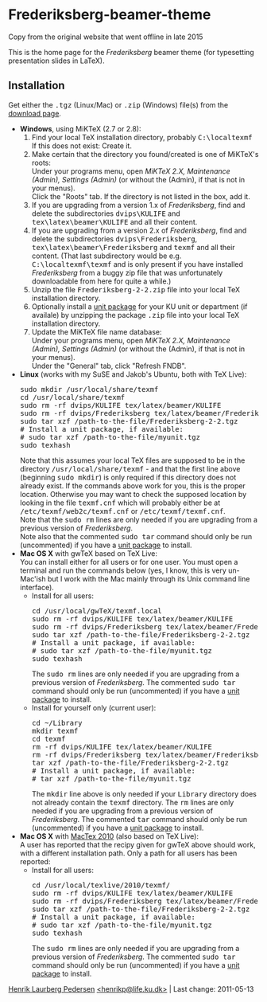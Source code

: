 # Frederiksberg-beamer-theme
Copy from the original website that went offline in late 2015

<div class="text" id="content">
This is the home page for the <i>Frederiksberg</i> beamer theme
(for typesetting presentation slides in LaTeX).

<h2>Installation</h2>

Get either the <tt>.tgz</tt> (Linux/Mac) or <tt>.zip</tt> (Windows) file(s)
from the <a href="#">download page</a>.

<ul>
<li><b>Windows</b>, using MiKTeX (2.7 or 2.8):
<ol>
<li>Find your local TeX installation directory, probably
<tt>C:\localtexmf</tt><br/>
If this does not exist: Create it.</li>
<li>Make certain that the directory you found/created is one of MiKTeX's
roots:<br/>
Under your programs menu, open <i>MiKTeX 2.X, Maintenance (Admin), Settings
(Admin)</i> (or without the (Admin), if that is not in your menus).<br/>
Click the "Roots" tab. If the directory is not listed in the box, add it.</li>
<li>If you are upgrading from a version 1.x of <i>Frederiksberg</i>,
find and delete the subdirectories <tt>dvips\KULIFE</tt> and
<tt>tex\latex\beamer\KULIFE</tt> and all their content.</li>
<li>If you are upgrading from a version 2.x of <i>Frederiksberg</i>,
find and delete the subdirectories <tt>dvips\Frederiksberg</tt>,
<tt>tex\latex\beamer\Frederiksberg</tt> and <tt>texmf</tt> and all their
content. (That last subdirectory would be e.g. <tt>C:\localtexmf\texmf</tt> and
is only present if you have installed <i>Frederiksberg</i> from a buggy zip
file that was unfortunately downloadable from here for quite a while.)</li>
<li>Unzip the file <tt>Frederiksberg-2-2.zip</tt> file into your
local TeX installation directory.</li>
<li>Optionally install a <a href="units/">unit package</a> for
your KU unit or department (if availale) by unzipping the package <tt>.zip</tt>
file into your local TeX installation directory.</li>
<li>Update the MiKTeX file name database:<br/>
Under your programs menu, open <i>MiKTeX 2.X, Maintenance (Admin), Settings
(Admin)</i> (or without the (Admin), if that is not in your menus).<br/>
Under the "General" tab, click "Refresh FNDB".</li>
</ol>
</li>
<li><b>Linux</b> (works with my SuSE and Jakob's Ubuntu, both with TeX Live):
<pre class="code">
sudo mkdir /usr/local/share/texmf
cd /usr/local/share/texmf
sudo rm -rf dvips/KULIFE tex/latex/beamer/KULIFE
sudo rm -rf dvips/Frederiksberg tex/latex/beamer/Frederiksberg texmf
sudo tar xzf /path-to-the-file/Frederiksberg-2-2.tgz
# Install a unit package, if available:
# sudo tar xzf /path-to-the-file/myunit.tgz
sudo texhash
</pre>
Note that this assumes your local TeX files are supposed to be in the
directory <tt>/usr/local/share/texmf</tt> - and that the first line above
(beginning <tt>sudo mkdir</tt>) is only required if this directory does
not already exist.
If the commands above work for you, this is the proper location.
Otherwise you may want to check the supposed location by looking
in the file <tt>texmf.cnf</tt> which will probably either be at
<tt>/etc/texmf/web2c/texmf.cnf</tt> or <tt>/etc/texmf/texmf.cnf</tt>.
<br/>
Note that the <tt>sudo rm</tt> lines are only needed if you are upgrading
from a previous version of <i>Frederiksberg</i>.
<br/>
Note also that the commented <tt>sudo tar</tt> command should only be run
(uncommented) if you have a <a href="units/">unit package</a> to install.
</li>
<li><b>Mac OS X</b> with gwTeX based on TeX Live:<br/>
You can install either for all users or for one user.
You must open a terminal and run the commands below (yes, I know, this is very
un-Mac'ish but I work with the Mac mainly through its Unix command line
interface).
<ul><li>Install for all users:
<pre class="code">
cd /usr/local/gwTeX/texmf.local
sudo rm -rf dvips/KULIFE tex/latex/beamer/KULIFE
sudo rm -rf dvips/Frederiksberg tex/latex/beamer/Frederiksberg texmf
sudo tar xzf /path-to-the-file/Frederiksberg-2-2.tgz
# Install a unit package, if available:
# sudo tar xzf /path-to-the-file/myunit.tgz
sudo texhash
</pre>
The <tt>sudo rm</tt> lines are only needed if you are upgrading from a previous
version of <i>Frederiksberg</i>.
The commented <tt>sudo tar</tt> command should only be run
(uncommented) if you have a <a href="units/">unit package</a> to install.
</li>
<li>Install for yourself only (current user):
<pre class="code">
cd ~/Library
mkdir texmf
cd texmf
rm -rf dvips/KULIFE tex/latex/beamer/KULIFE
rm -rf dvips/Frederiksberg tex/latex/beamer/Frederiksberg texmf
tar xzf /path-to-the-file/Frederiksberg-2-2.tgz
# Install a unit package, if available:
# tar xzf /path-to-the-file/myunit.tgz
</pre>
The <tt>mkdir</tt> line above is only needed if your <tt>Library</tt>
directory does not already contain the <tt>texmf</tt> directory.
The <tt>rm</tt> lines are only needed if you are upgrading from a previous
version of <i>Frederiksberg</i>.
The commented <tt>tar</tt> command should only be run
(uncommented) if you have a <a href="units/">unit package</a> to install.
</li>
</ul>
</li>

<li><b>Mac OS X</b> with
<a href="https://web.archive.org/web/20150605233943/http://www.tug.org/mactex/">MacTex 2010</a> (also based on TeX Live):<br/>
A user has reported that the recipy given for gwTeX above should work, with
a different installation path. Only a path for all users has been reported:
<ul><li>Install for all users:
<pre class="code">
cd /usr/local/texlive/2010/texmf/
sudo rm -rf dvips/KULIFE tex/latex/beamer/KULIFE
sudo rm -rf dvips/Frederiksberg tex/latex/beamer/Frederiksberg texmf
sudo tar xzf /path-to-the-file/Frederiksberg-2-2.tgz
# Install a unit package, if available:
# sudo tar xzf /path-to-the-file/myunit.tgz
sudo texhash
</pre>
The <tt>sudo rm</tt> lines are only needed if you are upgrading from a previous
version of <i>Frederiksberg</i>.
The commented <tt>sudo tar</tt> command should only be run
(uncommented) if you have a <a href="units/">unit package</a> to install.
</li>
</ul>
</li>
</ul>
</div>
<div id="footer"><div class="text">
<a href="https://web.archive.org/web/20150605233943/http://www.matdat.life.ku.dk/~henrikp" title="Henrik's home page">Henrik Laurberg Pedersen</a>&nbsp;<a href="mailto:henrikp@life.ku.dk" title="Send mail to Henrik">&lt;henrikp@life.ku.dk&gt;</a> | Last change: 2011-05-13</div></div>
